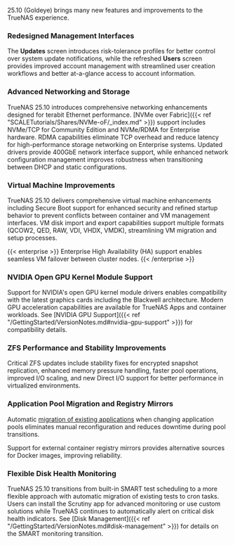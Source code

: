 &NewLine;

25.10 (Goldeye) brings many new features and improvements to the TrueNAS experience.

### Redesigned Management Interfaces

The **Updates** screen introduces risk-tolerance profiles for better control over system update notifications, while the refreshed **Users** screen provides improved account management with streamlined user creation workflows and better at-a-glance access to account information.

### Advanced Networking and Storage

TrueNAS 25.10 introduces comprehensive networking enhancements designed for terabit Ethernet performance.
[NVMe over Fabric]({{< ref "SCALETutorials/Shares/NVMe-oF/_index.md" >}}) support includes NVMe/TCP for Community Edition and NVMe/RDMA for Enterprise hardware.
RDMA capabilities eliminate TCP overhead and reduce latency for high-performance storage networking on Enterprise systems.
Updated drivers provide 400GbE network interface support, while enhanced network configuration management improves robustness when transitioning between DHCP and static configurations.

### Virtual Machine Improvements

TrueNAS 25.10 delivers comprehensive virtual machine enhancements including Secure Boot support for enhanced security and refined startup behavior to prevent conflicts between container and VM management interfaces.
VM disk import and export capabilities support multiple formats (QCOW2, QED, RAW, VDI, VHDX, VMDK), streamlining VM migration and setup processes.

{{< enterprise >}}
Enterprise High Availability (HA) support enables seamless VM failover between cluster nodes.
{{< /enterprise >}}

### NVIDIA Open GPU Kernel Module Support

Support for NVIDIA's open GPU kernel module drivers enables compatibility with the latest graphics cards including the Blackwell architecture.
Modern GPU acceleration capabilities are available for TrueNAS Apps and container workloads.
See [NVIDIA GPU Support]({{< ref "/GettingStarted/VersionNotes.md#nvidia-gpu-support" >}}) for compatibility details.

### ZFS Performance and Stability Improvements

Critical ZFS updates include stability fixes for encrypted snapshot replication, enhanced memory pressure handling, faster pool operations, improved I/O scaling, and new Direct I/O support for better performance in virtualized environments.

### Application Pool Migration and Registry Mirrors

Automatic [migration of existing applications](https://apps.truenas.com/getting-started/initial-setup/#migrating-existing-applications) when changing application pools eliminates manual reconfiguration and reduces downtime during pool transitions.

Support for external container registry mirrors provides alternative sources for Docker images, improving reliability.

### Flexible Disk Health Monitoring

TrueNAS 25.10 transitions from built-in SMART test scheduling to a more flexible approach with automatic migration of existing tests to cron tasks.
Users can install the Scrutiny app for advanced monitoring or use custom solutions while TrueNAS continues to automatically alert on critical disk health indicators.
See [Disk Management]({{< ref "/GettingStarted/VersionNotes.md#disk-management" >}}) for details on the SMART monitoring transition.
